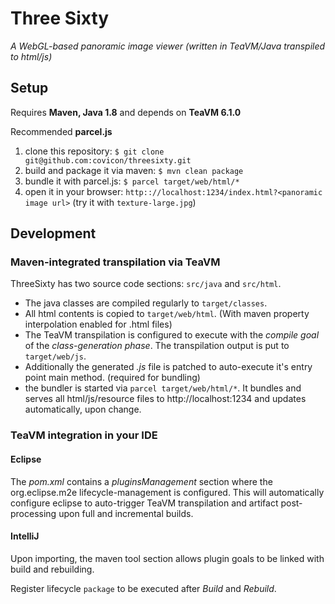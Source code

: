 # Three Sixty
*A WebGL-based panoramic image viewer (written in TeaVM/Java transpiled to html/js)*

## Setup

Requires **Maven, Java 1.8** and depends on **TeaVM 6.1.0**

Recommended **parcel.js**


1. clone this repository: `$ git clone git@github.com:covicon/threesixty.git`
2. build and package it via maven: `$ mvn clean package`
3. bundle it with parcel.js: `$ parcel target/web/html/*` 
4. open it in your browser: `http:://localhost:1234/index.html?<panoramic image url>` (try it with `texture-large.jpg`)




## Development

### Maven-integrated transpilation via TeaVM 

ThreeSixty has two source code sections: `src/java` and `src/html`. 

- The java classes are compiled regularly to `target/classes`.
- All html contents is copied to `target/web/html`. (With maven property interpolation enabled for .html files)
- The TeaVM transpilation is configured to execute with the *compile goal* of the *class-generation phase*. 
  The transpilation output is put to `target/web/js`.
- Additionally the generated _.js_ file is patched to auto-execute it's entry point main method. (required for bundling)
- the bundler is started via `parcel target/web/html/*`. It bundles and serves all html/js/resource files to 
  http://localhost:1234 and updates automatically, upon change.

### TeaVM integration in your IDE

#### Eclipse

The *pom.xml* contains a *pluginsManagement* section where the org.eclipse.m2e lifecycle-management is configured. 
This will automatically configure eclipse to auto-trigger TeaVM transpilation and artifact post-processing upon full and incremental builds.


#### IntelliJ

Upon importing, the maven tool section allows plugin goals to be linked with build and rebuilding.

Register lifecycle `package` to be executed after *Build* and *Rebuild*. 